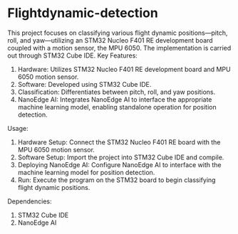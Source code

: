 # Flightdynamic-detection
This project focuses on classifying various flight dynamic positions—pitch, roll, and yaw—utilizing an STM32 Nucleo F401 RE development board coupled with a motion sensor, the MPU 6050. The implementation is carried out through STM32 Cube IDE.
Key Features:
1. Hardware: Utilizes STM32 Nucleo F401 RE development board and MPU 6050 motion sensor.
2. Software: Developed using STM32 Cube IDE.
3. Classification: Differentiates between pitch, roll, and yaw positions.
4. NanoEdge AI: Integrates NanoEdge AI to interface the appropriate machine learning model, enabling standalone operation for position detection.

Usage:
1. Hardware Setup: Connect the STM32 Nucleo F401 RE board with the MPU 6050 motion sensor.
2. Software Setup: Import the project into STM32 Cube IDE and compile.
3. Deploying NanoEdge AI: Configure NanoEdge AI to interface with the machine learning model for position detection.
4. Run: Execute the program on the STM32 board to begin classifying flight dynamic positions.

Dependencies:
1. STM32 Cube IDE
2. NanoEdge AI
